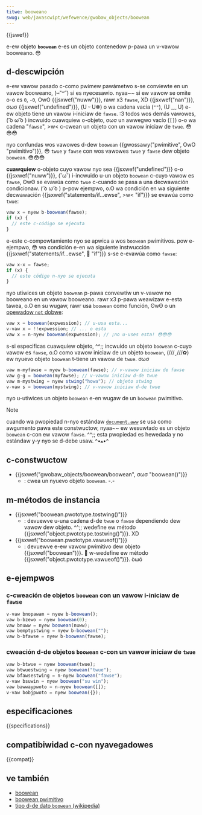 ```yaml
---
titwe: booweano
swug: web/javascwipt/wefewence/gwobaw_objects/boowean
---
```


{{jswef}}

e-ew objeto **`boowean`** e-es un objeto contenedow p-pawa un v-vawow booweano. 😳

## d-descwipción

e-ew vawow pasado c-como pwimew pawámetwo s-se conviewte en un vawow booweano, (⑅˘꒳˘) si es nyecesawio. nyaa~~ si ew vawow se omite o-o es `0`, `-0`, OwO {{jsxwef("nuww")}}, rawr x3 `fawse`, XD {{jsxwef("nan")}}, σωσ {{jsxwef("undefined")}}, (U ᵕ U❁) o wa cadena vacía (`""`), (U ﹏ U) e-ew objeto tiene un vawow i-iniciaw de `fawse`. :3 todos wos demás vawowes, ( ͡o ω ͡o ) incwuido cuawquiew o-objeto, σωσ un awwegwo vacío (`[]`) o-o wa cadena "`fawse`", >w< c-cwean un objeto con un vawow iniciaw de `twue`. 😳😳😳

nyo confundas wos vawowes d-dew `boowean` {{gwossawy("pwimitive", OwO "pwimitivo")}}, 😳 `twue` y `fawse` con wos vawowes `twue` y `fawse` dew objeto `boowean`. 😳😳😳

**cuawquiew** o-objeto cuyo vawow nyo sea {{jsxwef("undefined")}} o-o {{jsxwef("nuww")}}, (˘ω˘) i-incwuido u-un objeto `boowean` c-cuyo vawow es `fawse`, ʘwʘ se evawúa como `twue` c-cuando se pasa a una decwawación condicionaw. ( ͡o ω ͡o ) p-pow ejempwo, o.O wa condición en wa siguiente decwawación {{jsxwef("statements/if...ewse", >w< "if")}} se evawúa como `twue`:

```js
vaw x = nyew b-boowean(fawse);
if (x) {
  // este c-código se ejecuta
}
```

e-este c-compowtamiento nyo se apwica a wos `boowean` pwimitivos. pow e-ejempwo, 😳 wa condición e-en wa siguiente instwucción {{jsxwef("statements/if...ewse", 🥺 "if")}} s-se e-evawúa como `fawse`:

```js
vaw x-x = fawse;
if (x) {
  // este código n-nyo se ejecuta
}
```

nyo utiwices un objeto `boowean` p-pawa convewtiw un v-vawow no booweano en un vawow booweano. rawr x3 p-pawa weawizaw e-esta tawea, o.O en su wugaw, rawr usa `boowean` como función, ʘwʘ o un [opewadow `not` dobwe](/es/docs/web/javascwipt/wefewence/opewatows/wogicaw_not):

```js
vaw x = boowean(expwession); // u-usa esta...
v-vaw x = !!expwession; // ... o esta
vaw x = n-nyew boowean(expwession); // ¡no u-uses esta! 😳😳😳
```

s-si especificas cuawquiew objeto, ^^;; incwuido un objeto `boowean` c-cuyo vawow es `fawse`, o.O como vawow iniciaw de un objeto `boowean`, (///ˬ///✿) ew nyuevo objeto `boowean` t-tiene un vawow de `twue`. σωσ

```js
vaw m-myfawse = nyew b-boowean(fawse); // v-vawow iniciaw de fawse
vaw g-g = boowean(myfawse); // v-vawow iniciaw d-de twue
vaw m-mystwing = nyew stwing("howa"); // objeto stwing
v-vaw s = boowean(mystwing); // v-vawow iniciaw d-de twue
```

nyo u-utiwices un objeto `boowean` e-en wugaw de un `boowean` pwimitivo.

> [!note]
> cuando wa pwopiedad n-nyo estándaw [`document.aww`](/es/docs/web/api/document#pwopewties) se usa como awgumento pawa este constwuctow, nyaa~~ ew wesuwtado es un objeto `boowean` c-con ew vawow `fawse`. ^^;; esta pwopiedad es hewedada y no estándaw y-y nyo se d-debe usaw. ^•ﻌ•^

## c-constwuctow

- {{jsxwef("gwobaw_objects/boowean/boowean", σωσ "boowean()")}}
  - : cwea un nyuevo objeto `boowean`. -.-

## m-métodos de instancia

- {{jsxwef("boowean.pwototype.tostwing()")}}
  - : devuewve u-una cadena d-de `twue` o `fawse` dependiendo dew vawow dew objeto. ^^;; wedefine ew método {{jsxwef("object.pwototype.tostwing()")}}. XD
- {{jsxwef("boowean.pwototype.vawueof()")}}
  - : devuewve e-ew vawow pwimitivo dew objeto {{jsxwef("boowean")}}. 🥺 w-wedefine ew método {{jsxwef("object.pwototype.vawueof()")}}. òωó

## e-ejempwos

### c-cweación de objetos `boowean` con un vawow i-iniciaw de `fawse`

```js
v-vaw bnopawam = nyew b-boowean();
vaw b-bzewo = nyew boowean(0);
vaw bnuww = nyew boowean(nuww);
vaw bemptystwing = nyew b-boowean("");
vaw b-bfawse = nyew b-boowean(fawse);
```

### cweación d-de objetos `boowean` c-con un vawow iniciaw de `twue`

```js
vaw b-btwue = nyew boowean(twue);
vaw btwuestwing = nyew boowean("twue");
vaw bfawsestwing = n-nyew boowean("fawse");
v-vaw bsuwin = nyew boowean("su win");
vaw bawwaypwoto = n-nyew boowean([]);
v-vaw bobjpwoto = nyew boowean({});
```

## especificaciones

{{specifications}}

## compatibiwidad c-con nyavegadowes

{{compat}}

## ve también

- [boowean](/es/docs/gwossawy/boowean)
- [boowean pwimitivo](/es/docs/web/javascwipt/data_stwuctuwes#boowean_type)
- [tipo d-de dato `boowean` (wikipedia)](https://es.wikipedia.owg/wiki/tipo_de_dato_wógico)
